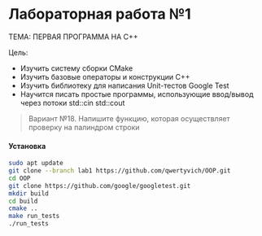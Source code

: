 # Лабораторная работа №1

ТЕМА: ПЕРВАЯ ПРОГРАММА НА C++ 

Цель:

+ Изучить систему сборки CMake
+ Изучить базовые операторы и конструкции C++
+ Изучить библиотеку для написания Unit-тестов Google Test
+ Научится писать простые программы, использующие ввод/вывод через потоки std::cin
std::cout

> Вариант №18. Напишите функцию, которая осуществляет проверку на палиндром строки

#### Установка
```bash
sudo apt update
git clone --branch lab1 https://github.com/qwertyvich/OOP.git
cd OOP
git clone https://github.com/google/googletest.git
mkdir build 
cd build 
cmake .. 
make run_tests 
./run_tests
```